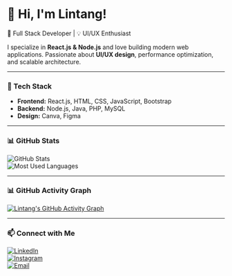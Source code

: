 # 👋 Hi, I'm Lintang!  
🚀 Full Stack Developer | 💡 UI/UX Enthusiast  

I specialize in **React.js & Node.js** and love building modern web applications. Passionate about **UI/UX design**, performance optimization, and scalable architecture.  


---

### 🔧 Tech Stack  
- **Frontend:** React.js, HTML, CSS, JavaScript, Bootstrap  
- **Backend:** Node.js, Java, PHP, MySQL  
- **Design:** Canva, Figma    

---

### 📊 GitHub Stats  
![GitHub Stats](https://github-readme-stats.vercel.app/api?username=lintangms&show_icons=true&theme=tokyonight)  
![Most Used Languages](https://github-readme-stats.vercel.app/api/top-langs/?username=lintangms&layout=compact&theme=tokyonight)

---

### 📊 GitHub Activity Graph
[![Lintang's GitHub Activity Graph](https://github-readme-activity-graph.vercel.app/graph?username=lintangms&theme=tokyo-night)](https://github.com/Ashutosh00710/github-readme-activity-graph)

---

### 📫 Connect with Me  
[![LinkedIn](https://img.shields.io/badge/LinkedIn-0077B5?style=for-the-badge&logo=linkedin&logoColor=white)](https://www.linkedin.com/in/lintang-muhammad-shiddiq-8a7bab286/)  
[![Instagram](https://img.shields.io/badge/Instagram-E4405F?style=for-the-badge&logo=instagram&logoColor=white)](https://www.instagram.com/lintang._.ms/)  
[![Email](https://img.shields.io/badge/Email-D14836?style=for-the-badge&logo=gmail&logoColor=white)](mailto:lintang@example.com)  


